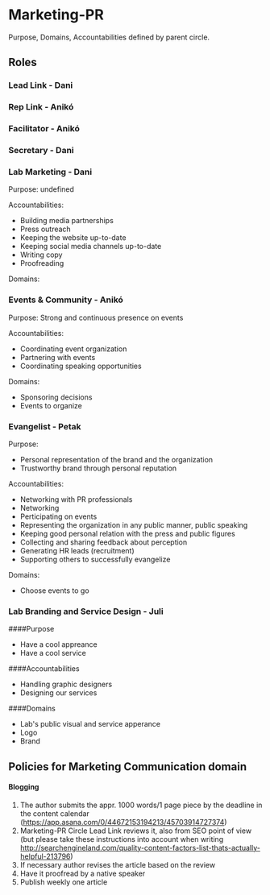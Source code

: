 # Marketing-PR

Purpose, Domains, Accountabilities defined by parent circle.

## Roles

### Lead Link - Dani
### Rep Link - Anikó
### Facilitator - Anikó
### Secretary - Dani

### Lab Marketing - Dani

Purpose: undefined

Accountabilities:
- Building media partnerships
- Press outreach
- Keeping the website up-to-date
- Keeping social media channels up-to-date
- Writing copy
- Proofreading

Domains:

### Events & Community - Anikó

Purpose: Strong and continuous presence on events

Accountabilities:
- Coordinating event organization
- Partnering with events
- Coordinating speaking opportunities

Domains:
- Sponsoring decisions
- Events to organize

### Evangelist - Petak

Purpose:
- Personal representation of the brand and the organization
- Trustworthy brand through personal reputation

Accountabilities:
- Networking with PR professionals
- Networking
- Perticipating on events
- Representing the organization in any public manner, public speaking
- Keeping good personal relation with the press and public figures
- Collecting and sharing feedback about perception
- Generating HR leads (recruitment)
- Supporting others to successfully evangelize

Domains:
- Choose events to go

### Lab Branding and Service Design - Juli

####Purpose
- Have a cool appreance 
- Have a cool service

####Accountabilities
- Handling graphic designers
- Designing our services

####Domains
- Lab's public visual and service apperance
- Logo
- Brand

## Policies for Marketing Communication domain

#### Blogging

1. The author submits the appr. 1000 words/1 page piece by the deadline in the content calendar (https://app.asana.com/0/44672153194213/45703914727374)
2. Marketing-PR Circle Lead Link reviews it, also from SEO point of view (but please take these instructions into account when writing http://searchengineland.com/quality-content-factors-list-thats-actually-helpful-213796)
3. If necessary author revises the article based on the review
4. Have it proofread by a native speaker
5. Publish weekly one article
